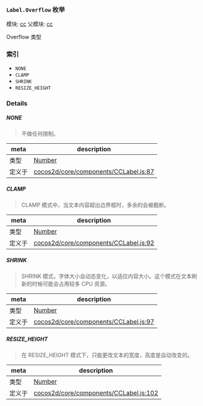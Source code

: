 ### `Label.Overflow` 枚举



模块: [cc](../modules/cc.md)
父模块: [cc](../modules/cc.md)


Overflow 类型


### 索引
  - `NONE`
  - `CLAMP`
  - `SHRINK`
  - `RESIZE_HEIGHT`

### Details


##### NONE

> 不做任何限制。

| meta | description |
|------|-------------|
| 类型 | <a href="https://developer.mozilla.org/en/JavaScript/Reference/Global_Objects/Number" class="crosslink external" target="_blank">Number</a> |
| 定义于 | [cocos2d/core/components/CCLabel.js:87](https://github.com/cocos-creator/engine/blob/8bf4522a6d43b53258219983aabd728909ce24ca/cocos2d/core/components/CCLabel.js#L87) |



##### CLAMP

> CLAMP 模式中，当文本内容超出边界框时，多余的会被截断。

| meta | description |
|------|-------------|
| 类型 | <a href="https://developer.mozilla.org/en/JavaScript/Reference/Global_Objects/Number" class="crosslink external" target="_blank">Number</a> |
| 定义于 | [cocos2d/core/components/CCLabel.js:92](https://github.com/cocos-creator/engine/blob/8bf4522a6d43b53258219983aabd728909ce24ca/cocos2d/core/components/CCLabel.js#L92) |



##### SHRINK

> SHRINK 模式，字体大小会动态变化，以适应内容大小。这个模式在文本刷新的时候可能会占用较多 CPU 资源。

| meta | description |
|------|-------------|
| 类型 | <a href="https://developer.mozilla.org/en/JavaScript/Reference/Global_Objects/Number" class="crosslink external" target="_blank">Number</a> |
| 定义于 | [cocos2d/core/components/CCLabel.js:97](https://github.com/cocos-creator/engine/blob/8bf4522a6d43b53258219983aabd728909ce24ca/cocos2d/core/components/CCLabel.js#L97) |



##### RESIZE_HEIGHT

> 在 RESIZE_HEIGHT 模式下，只能更改文本的宽度，高度是自动改变的。

| meta | description |
|------|-------------|
| 类型 | <a href="https://developer.mozilla.org/en/JavaScript/Reference/Global_Objects/Number" class="crosslink external" target="_blank">Number</a> |
| 定义于 | [cocos2d/core/components/CCLabel.js:102](https://github.com/cocos-creator/engine/blob/8bf4522a6d43b53258219983aabd728909ce24ca/cocos2d/core/components/CCLabel.js#L102) |



